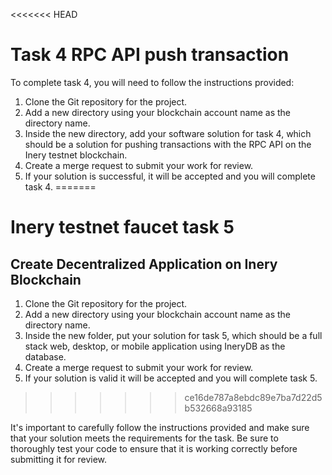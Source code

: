 <<<<<<< HEAD
# Task 4 RPC API push transaction

To complete task 4, you will need to follow the instructions provided:

  1. Clone the Git repository for the project.
  2. Add a new directory using your blockchain account name as the directory name.
  3. Inside the new directory, add your software solution for task 4, which should be a solution for pushing transactions with the RPC API on the Inery testnet blockchain.
  4. Create a merge request to submit your work for review.
  5. If your solution is successful, it will be accepted and you will complete task 4.
=======
# Inery testnet faucet task 5

## Create Decentralized Application on Inery Blockchain

  1. Clone the Git repository for the project.
  2. Add a new directory using your blockchain account name as the directory name.
  3. Inside the new folder, put your solution for task 5, which should be a full stack web, desktop, or mobile application using IneryDB as the database.
  4. Create a merge request to submit your work for review.
  5. If your solution is valid it will be accepted and you will complete task 5.
>>>>>>> ce16de787a8ebdc89e7ba7d22d5b532668a93185

It's important to carefully follow the instructions provided and make sure that your solution meets the requirements for the task. Be sure to thoroughly test your code to ensure that it is working correctly before submitting it for review.
